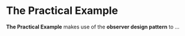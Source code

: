 # The Practical Example

**The Practical Example** makes use of the **observer design pattern** to ...